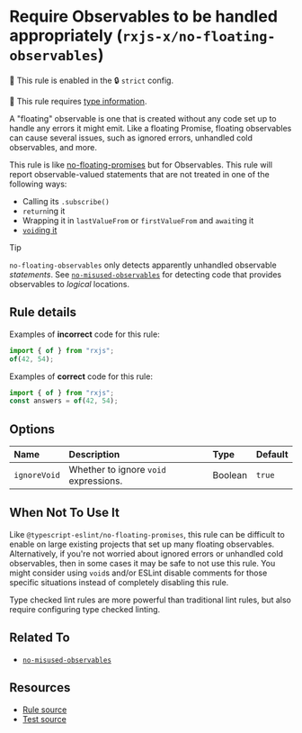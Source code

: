 # Require Observables to be handled appropriately (`rxjs-x/no-floating-observables`)

💼 This rule is enabled in the 🔒 `strict` config.

💭 This rule requires [type information](https://typescript-eslint.io/linting/typed-linting).

<!-- end auto-generated rule header -->

A "floating" observable is one that is created without any code set up to handle any errors it might emit.
Like a floating Promise, floating observables can cause several issues, such as ignored errors, unhandled cold observables, and more.

This rule is like [no-floating-promises](https://typescript-eslint.io/rules/no-floating-promises/) but for Observables.
This rule will report observable-valued statements that are not treated in one of the following ways:

- Calling its `.subscribe()`
- `return`ing it
- Wrapping it in `lastValueFrom` or `firstValueFrom` and `await`ing it
- [`void`ing it](https://developer.mozilla.org/en-US/docs/Web/JavaScript/Reference/Operators/void)

> [!TIP]
> `no-floating-observables` only detects apparently unhandled observable _statements_.
> See [`no-misused-observables`](./no-misused-observables.md) for detecting code that provides observables to _logical_ locations.

## Rule details

Examples of **incorrect** code for this rule:

```ts
import { of } from "rxjs";
of(42, 54);
```

Examples of **correct** code for this rule:

```ts
import { of } from "rxjs";
const answers = of(42, 54);
```

## Options

<!-- begin auto-generated rule options list -->

| Name         | Description                           | Type    | Default |
| :----------- | :------------------------------------ | :------ | :------ |
| `ignoreVoid` | Whether to ignore `void` expressions. | Boolean | `true`  |

<!-- end auto-generated rule options list -->

## When Not To Use It

Like `@typescript-eslint/no-floating-promises`,
this rule can be difficult to enable on large existing projects that set up many floating observables.
Alternatively, if you're not worried about ignored errors or unhandled cold observables,
then in some cases it may be safe to not use this rule.
You might consider using `void`s and/or ESLint disable comments for those specific situations
instead of completely disabling this rule.

Type checked lint rules are more powerful than traditional lint rules, but also require configuring type checked linting.

## Related To

- [`no-misused-observables`](./no-misused-observables.md)

## Resources

- [Rule source](/src/rules/no-floating-observables.ts)
- [Test source](/tests/rules/no-floating-observables.test.ts)
